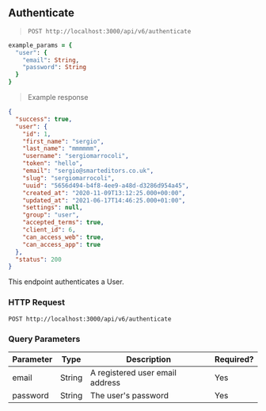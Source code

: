 ## Authenticate

> `POST http://localhost:3000/api/v6/authenticate`

```ruby
example_params = {
  "user": {
    "email": String,
    "password": String
  }
}
```

> Example response

```json
{
  "success": true,
  "user": {
    "id": 1,
    "first_name": "sergio",
    "last_name": "mmmmmm",
    "username": "sergiomarrocoli",
    "token": "hello",
    "email": "sergio@smarteditors.co.uk",
    "slug": "sergiomarrocoli",
    "uuid": "5656d494-b4f8-4ee9-a48d-d3286d954a45",
    "created_at": "2020-11-09T13:12:25.000+00:00",
    "updated_at": "2021-06-17T14:46:25.000+01:00",
    "settings": null,
    "group": "user",
    "accepted_terms": true,
    "client_id": 6,
    "can_access_web": true,
    "can_access_app": true
  },
  "status": 200
}
```

This endpoint authenticates a User.

### HTTP Request

`POST http://localhost:3000/api/v6/authenticate`

### Query Parameters

Parameter | Type | Description | Required?
--------- | ---- | ----------- | --------
email | String | A registered user email address | Yes
password | String | The user's password | Yes